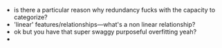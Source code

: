 - is there a particular reason why redundancy fucks with the capacity to categorize?
- 'linear' features/relationships—what's a non linear relationship?
- ok but you have that super swaggy purposeful overfitting yeah?
-
